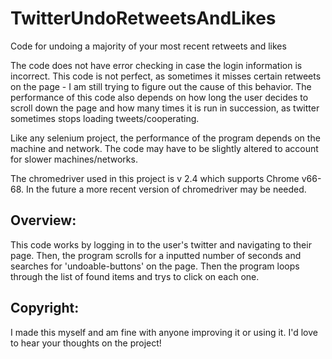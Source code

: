 # TwitterUndoRetweetsAndLikes
Code for undoing a majority of your most recent retweets and likes

The code does not have error checking in case the login information is incorrect. This code is not perfect, as sometimes it misses certain retweets on the page - I am still trying to figure out the cause of this behavior. The performance of this code also depends on how long the user decides to scroll down the page and how many times it is run in succession, as twitter sometimes stops loading tweets/cooperating. 

Like any selenium project, the performance of the program depends on the machine and network. The code may have to be slightly altered to account for slower machines/networks.

The chromedriver used in this project is v 2.4 which supports Chrome v66-68. In the future a more recent version of chromedriver may be needed.

## Overview: 
This code works by logging in to the user's twitter and navigating to their page. Then, the program scrolls for a inputted number of seconds and searches for 'undoable-buttons' on the page. Then the program loops through the list of found items and trys to click on each one. 

## Copyright:
I made this myself and am fine with anyone improving it or using it. I'd love to hear your thoughts on the project!
